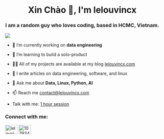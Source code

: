 <h1 align="center">Xin Chào 👋, I'm lelouvincx</h1>
<h3 align="center">I am a random guy who loves coding, based in HCMC, Vietnam.</h3>

[![](https://raw.githubusercontent.com/webuild-community/badge/master/svg/made.svg)](https://vi.wikipedia.org/wiki/Vi%E1%BB%87t_Nam)

- 🔭 I’m currently working on **data engineering**

- 🌱 I’m learning to build a solo-product

- 👨‍💻 All of my projects are available at my blog [lelouvincx.com](lelouvincx.com)

- 📝 I write articles on data engineering, software, and linux

- 💬 Ask me about **Data, Linux, Python, AI**

- 📫 Reach me [contact@lelouvincx.com](mailto:contact@lelouvincx.com)

- Talk with me: [1 hour session](https://calendar.app.google/dJSbgF5W4YnZAAVs8)

<h3 align="left">Connect with me:</h3>
<p align="left">
<a href="https://linkedin.com/in/lelouvincx" target="blank"><img align="center" src="https://raw.githubusercontent.com/rahuldkjain/github-profile-readme-generator/master/src/images/icons/Social/linked-in-alt.svg" alt="lelouvincx" height="30" width="40" /></a>
<a href="https://stackoverflow.com/users/10793419" target="blank"><img align="center" src="https://raw.githubusercontent.com/rahuldkjain/github-profile-readme-generator/master/src/images/icons/Social/stack-overflow.svg" alt="10793419" height="30" width="40" /></a>
</p>
